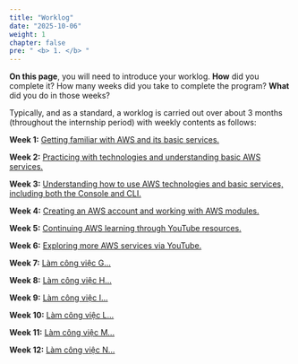 ```yaml
---
title: "Worklog"
date: "2025-10-06"
weight: 1
chapter: false
pre: " <b> 1. </b> "
---
```





**On this page**, you will need to introduce your worklog. **How** did you complete it? How many weeks did you take to complete the program? **What** did you do in those weeks?

Typically, and as a standard, a worklog is carried out over about 3 months (throughout the internship period) with weekly contents as follows:

**Week 1:** [Getting familiar with AWS and its basic services.](1.1-week1/)

**Week 2:** [Practicing with technologies and understanding basic AWS services.](1.2-week2/)

**Week 3:** [Understanding how to use AWS technologies and basic services, including both the Console and CLI.](1.3-week3/)

**Week 4:** [Creating an AWS account and working with AWS modules.](1.4-week4/)

**Week 5:** [Continuing AWS learning through YouTube resources.](1.5-week5/)

**Week 6:** [Exploring more AWS services via YouTube.](1.6-week6/)

**Week 7:** [Làm công việc G...](1.7-week7/)

**Week 8:** [Làm công việc H...](1.8-week8/)

**Week 9:** [Làm công việc I...](1.9-week9/)

**Week 10:** [Làm công việc L...](1.10-week10/)

**Week 11:** [Làm công việc M...](1.11-week11/)

**Week 12:** [Làm công việc N...](1.12-week12/)